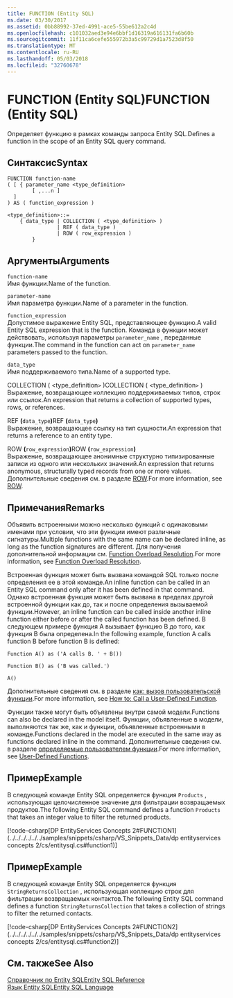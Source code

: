 ```yaml
---
title: FUNCTION (Entity SQL)
ms.date: 03/30/2017
ms.assetid: 0bb88992-37ed-4991-ace5-55be612a2c4d
ms.openlocfilehash: c101032aed3e94e6bbf1d16319a616131fa6b60b
ms.sourcegitcommit: 11f11ca6cefe555972b3a5c99729d1a7523d8f50
ms.translationtype: MT
ms.contentlocale: ru-RU
ms.lasthandoff: 05/03/2018
ms.locfileid: "32760678"
---
```

# <a name="function-entity-sql"></a><span data-ttu-id="7b82d-102">FUNCTION (Entity SQL)</span><span class="sxs-lookup"><span data-stu-id="7b82d-102">FUNCTION (Entity SQL)</span></span>
<span data-ttu-id="7b82d-103">Определяет функцию в рамках команды запроса Entity SQL.</span><span class="sxs-lookup"><span data-stu-id="7b82d-103">Defines a function in the scope of an Entity SQL query command.</span></span>  
  
## <a name="syntax"></a><span data-ttu-id="7b82d-104">Синтаксис</span><span class="sxs-lookup"><span data-stu-id="7b82d-104">Syntax</span></span>  
  
```  
FUNCTION function-name  
( [ { parameter_name <type_definition>   
        [ ,...n ]  
  ]  
) AS ( function_expression )   
  
<type_definition>::=  
    { data_type | COLLECTION ( <type_definition> )   
                | REF ( data_type )   
                | ROW ( row_expression )   
        }   
```  
  
## <a name="arguments"></a><span data-ttu-id="7b82d-105">Аргументы</span><span class="sxs-lookup"><span data-stu-id="7b82d-105">Arguments</span></span>  
 `function-name`  
 <span data-ttu-id="7b82d-106">Имя функции.</span><span class="sxs-lookup"><span data-stu-id="7b82d-106">Name of the function.</span></span>  
  
 `parameter-name`  
 <span data-ttu-id="7b82d-107">Имя параметра функции.</span><span class="sxs-lookup"><span data-stu-id="7b82d-107">Name of a parameter in the function.</span></span>  
  
 `function_expression`  
 <span data-ttu-id="7b82d-108">Допустимое выражение Entity SQL, представляющее функцию.</span><span class="sxs-lookup"><span data-stu-id="7b82d-108">A valid Entity SQL expression that is the function.</span></span> <span data-ttu-id="7b82d-109">Команда в функции может действовать, используя параметры `parameter_name` , переданные функции.</span><span class="sxs-lookup"><span data-stu-id="7b82d-109">The command in the function can act on `parameter_name` parameters passed to the function.</span></span>  
  
 `data_type`  
 <span data-ttu-id="7b82d-110">Имя поддерживаемого типа.</span><span class="sxs-lookup"><span data-stu-id="7b82d-110">Name of a supported type.</span></span>  
  
 <span data-ttu-id="7b82d-111">COLLECTION ( <type_definition`>` )</span><span class="sxs-lookup"><span data-stu-id="7b82d-111">COLLECTION ( <type_definition`>` )</span></span>  
 <span data-ttu-id="7b82d-112">Выражение, возвращающее коллекцию поддерживаемых типов, строк или ссылок.</span><span class="sxs-lookup"><span data-stu-id="7b82d-112">An expression that returns a collection of supported types, rows, or references.</span></span>  
  
 <span data-ttu-id="7b82d-113">REF **(**`data_type`**)**</span><span class="sxs-lookup"><span data-stu-id="7b82d-113">REF **(**`data_type`**)**</span></span>  
 <span data-ttu-id="7b82d-114">Выражение, возвращающее ссылку на тип сущности.</span><span class="sxs-lookup"><span data-stu-id="7b82d-114">An expression that returns a reference to an entity type.</span></span>  
  
 <span data-ttu-id="7b82d-115">ROW **(**`row_expression`**)**</span><span class="sxs-lookup"><span data-stu-id="7b82d-115">ROW **(**`row_expression`**)**</span></span>  
 <span data-ttu-id="7b82d-116">Выражение, возвращающее анонимные структурно типизированные записи из одного или нескольких значений.</span><span class="sxs-lookup"><span data-stu-id="7b82d-116">An expression that returns anonymous, structurally typed records from one or more values.</span></span> <span data-ttu-id="7b82d-117">Дополнительные сведения см. в разделе [ROW](../../../../../../docs/framework/data/adonet/ef/language-reference/row-entity-sql.md).</span><span class="sxs-lookup"><span data-stu-id="7b82d-117">For more information, see [ROW](../../../../../../docs/framework/data/adonet/ef/language-reference/row-entity-sql.md).</span></span>  
  
## <a name="remarks"></a><span data-ttu-id="7b82d-118">Примечания</span><span class="sxs-lookup"><span data-stu-id="7b82d-118">Remarks</span></span>  
 <span data-ttu-id="7b82d-119">Объявить встроенными можно несколько функций с одинаковыми именами при условии, что эти функции имеют различные сигнатуры.</span><span class="sxs-lookup"><span data-stu-id="7b82d-119">Multiple functions with the same name can be declared inline, as long as the function signatures are different.</span></span> <span data-ttu-id="7b82d-120">Для получения дополнительной информации см. [Function Overload Resolution](../../../../../../docs/framework/data/adonet/ef/language-reference/function-overload-resolution-entity-sql.md).</span><span class="sxs-lookup"><span data-stu-id="7b82d-120">For more information, see [Function Overload Resolution](../../../../../../docs/framework/data/adonet/ef/language-reference/function-overload-resolution-entity-sql.md).</span></span>  
  
 <span data-ttu-id="7b82d-121">Встроенная функция может быть вызвана командой SQL только после определения ее в этой команде.</span><span class="sxs-lookup"><span data-stu-id="7b82d-121">An inline function can be called in an Entity SQL command only after it has been defined in that command.</span></span> <span data-ttu-id="7b82d-122">Однако встроенная функция может быть вызвана в пределах другой встроенной функции как до, так и после определения вызываемой функции.</span><span class="sxs-lookup"><span data-stu-id="7b82d-122">However, an inline function can be called inside another inline function either before or after the called function has been defined.</span></span> <span data-ttu-id="7b82d-123">В следующем примере функция A вызывает функцию B до того, как функция B была определена.</span><span class="sxs-lookup"><span data-stu-id="7b82d-123">In the following example, function A calls function B before function B is defined:</span></span>  
  
 `Function A() as ('A calls B. ' + B())`  
  
 `Function B() as ('B was called.')`  
  
 `A()`  
  
 <span data-ttu-id="7b82d-124">Дополнительные сведения см. в разделе [как: вызов пользовательской функции](http://msdn.microsoft.com/library/ad131b86-8b4e-4747-8605-d4fc64fb9d02).</span><span class="sxs-lookup"><span data-stu-id="7b82d-124">For more information, see [How to: Call a User-Defined Function](http://msdn.microsoft.com/library/ad131b86-8b4e-4747-8605-d4fc64fb9d02).</span></span>  
  
 <span data-ttu-id="7b82d-125">Функции также могут быть объявлены внутри самой модели.</span><span class="sxs-lookup"><span data-stu-id="7b82d-125">Functions can also be declared in the model itself.</span></span> <span data-ttu-id="7b82d-126">Функции, объявленные в модели, выполняются так же, как и функции, объявленные встроенными в команде.</span><span class="sxs-lookup"><span data-stu-id="7b82d-126">Functions declared in the model are executed in the same way as functions declared inline in the command.</span></span> <span data-ttu-id="7b82d-127">Дополнительные сведения см. в разделе [определяемые пользователем функции](../../../../../../docs/framework/data/adonet/ef/language-reference/user-defined-functions-entity-sql.md).</span><span class="sxs-lookup"><span data-stu-id="7b82d-127">For more information, see [User-Defined Functions](../../../../../../docs/framework/data/adonet/ef/language-reference/user-defined-functions-entity-sql.md).</span></span>  
  
## <a name="example"></a><span data-ttu-id="7b82d-128">Пример</span><span class="sxs-lookup"><span data-stu-id="7b82d-128">Example</span></span>  
 <span data-ttu-id="7b82d-129">В следующей команде Entity SQL определяется функция `Products` , использующая целочисленное значение для фильтрации возвращаемых продуктов.</span><span class="sxs-lookup"><span data-stu-id="7b82d-129">The following Entity SQL command defines a function `Products` that takes an integer value to filter the returned products.</span></span>  
  
 [!code-csharp[DP EntityServices Concepts 2#FUNCTION1](../../../../../../samples/snippets/csharp/VS_Snippets_Data/dp entityservices concepts 2/cs/entitysql.cs#function1)]  
  
## <a name="example"></a><span data-ttu-id="7b82d-130">Пример</span><span class="sxs-lookup"><span data-stu-id="7b82d-130">Example</span></span>  
 <span data-ttu-id="7b82d-131">В следующей команде Entity SQL определяется функция `StringReturnsCollection` , использующая коллекцию строк для фильтрации возвращаемых контактов.</span><span class="sxs-lookup"><span data-stu-id="7b82d-131">The following Entity SQL command defines a function `StringReturnsCollection` that takes a collection of strings to filter the returned contacts.</span></span>  
  
 [!code-csharp[DP EntityServices Concepts 2#FUNCTION2](../../../../../../samples/snippets/csharp/VS_Snippets_Data/dp entityservices concepts 2/cs/entitysql.cs#function2)]  
  
## <a name="see-also"></a><span data-ttu-id="7b82d-132">См. также</span><span class="sxs-lookup"><span data-stu-id="7b82d-132">See Also</span></span>  
 [<span data-ttu-id="7b82d-133">Справочник по Entity SQL</span><span class="sxs-lookup"><span data-stu-id="7b82d-133">Entity SQL Reference</span></span>](../../../../../../docs/framework/data/adonet/ef/language-reference/entity-sql-reference.md)  
 [<span data-ttu-id="7b82d-134">Язык Entity SQL</span><span class="sxs-lookup"><span data-stu-id="7b82d-134">Entity SQL Language</span></span>](../../../../../../docs/framework/data/adonet/ef/language-reference/entity-sql-language.md)
